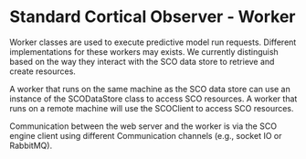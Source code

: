 Standard Cortical Observer - Worker
===================================

Worker classes are used to execute predictive model run requests. Different implementations for these workers may exists. We currently distinguish based on the way they interact with the SCO data store to retrieve and create resources.

A worker that runs on the same machine as the SCO data store can use an instance of the SCODataStore class to access SCO resources. A worker that runs on a remote machine will use the SCOClient to access SCO resources.

Communication between the web server and the worker is via the SCO engine client using different Communication channels (e.g., socket IO or RabbitMQ).
